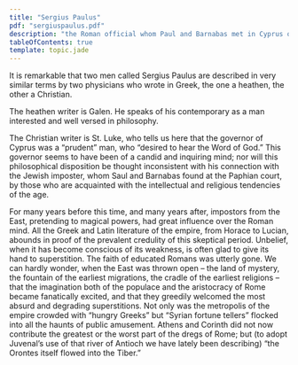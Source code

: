 ```yaml
---
title: "Sergius Paulus"
pdf: "sergiuspaulus.pdf"
description: "the Roman official whom Paul and Barnabas met in Cyprus on their first missionary journey."
tableOfContents: true
template: topic.jade
---
```


It is remarkable that two men called Sergius Paulus are described in
very similar terms by two physicians who wrote in Greek, the one a
heathen, the other a Christian.

The heathen writer is Galen. He speaks of his contemporary as a man
interested and well versed in philosophy.

The Christian writer is St. Luke, who tells us here that the governor of
Cyprus was a “prudent” man, who “desired to hear the Word of God.” This
governor seems to have been of a candid and inquiring mind; nor will
this philosophical disposition be thought inconsistent with his
connection with the Jewish imposter, whom Saul and Barnabas found at the
Paphian court, by those who are acquainted with the intellectual and
religious tendencies of the age.

For many years before this time, and many years after, impostors from
the East, pretending to magical powers, had great influence over the
Roman mind. All the Greek and Latin literature of the empire, from
Horace to Lucian, abounds in proof of the prevalent credulity of this
skeptical period. Unbelief, when it has become conscious of its
weakness, is often glad to give its hand to superstition. The faith of
educated Romans was utterly gone. We can hardly wonder, when the East
was thrown open – the land of mystery, the fountain of the earliest
migrations, the cradle of the earliest religions – that the imagination
both of the populace and the aristocracy of Rome became fanatically
excited, and that they greedily welcomed the most absurd and degrading
superstitions. Not only was the metropolis of the empire crowded with
“hungry Greeks” but “Syrian fortune tellers” flocked into all the haunts
of public amusement. Athens and Corinth did not now contribute the
greatest or the worst part of the dregs of Rome; but (to adopt Juvenal’s
use of that river of Antioch we have lately been describing) “the
Orontes itself flowed into the Tiber.”

